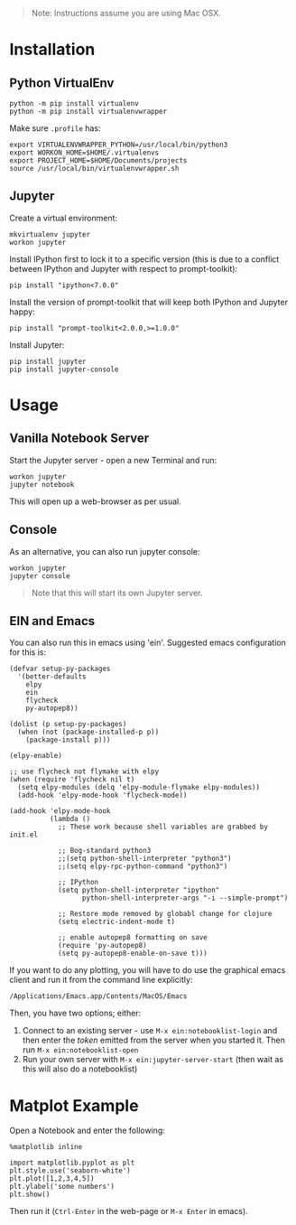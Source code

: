 > Note: Instructions assume you are using Mac OSX.

Installation
============

Python VirtualEnv
-----------------

```
python -m pip install virtualenv
python -m pip install virtualenvwrapper
```

Make sure `.profile` has:
```
export VIRTUALENVWRAPPER_PYTHON=/usr/local/bin/python3
export WORKON_HOME=$HOME/.virtualenvs
export PROJECT_HOME=$HOME/Documents/projects
source /usr/local/bin/virtualenvwrapper.sh
```

Jupyter
-------

Create a virtual environment:
```
mkvirtualenv jupyter
workon jupyter
```

Install IPython first to lock it to a specific version (this is due to a conflict between IPython and Jupyter with respect to prompt-toolkit):
```
pip install "ipython<7.0.0"
```

Install the version of prompt-toolkit that will keep both IPython and Jupyter happy:
```
pip install "prompt-toolkit<2.0.0,>=1.0.0"
```

Install Jupyter:
```
pip install jupyter
pip install jupyter-console
```

Usage
=====

Vanilla Notebook Server
-----------------------

Start the Jupyter server - open a new Terminal and run:
```
workon jupyter
jupyter notebook
```

This will open up a web-browser as per usual.

Console
-------

As an alternative, you can also run jupyter console:
```
workon jupyter
jupyter console
```

> Note that this will start its own Jupyter server.

EIN and Emacs
-------------

You can also run this in emacs using 'ein'. Suggested emacs configuration for this is:
```
(defvar setup-py-packages
  '(better-defaults
    elpy
    ein
    flycheck
    py-autopep8))

(dolist (p setup-py-packages)
  (when (not (package-installed-p p))
    (package-install p)))

(elpy-enable)

;; use flycheck not flymake with elpy
(when (require 'flycheck nil t)
  (setq elpy-modules (delq 'elpy-module-flymake elpy-modules))
  (add-hook 'elpy-mode-hook 'flycheck-mode))

(add-hook 'elpy-mode-hook
          (lambda ()
            ;; These work because shell variables are grabbed by init.el

            ;; Bog-standard python3
            ;;(setq python-shell-interpreter "python3")
            ;;(setq elpy-rpc-python-command "python3")

            ;; IPython
            (setq python-shell-interpreter "ipython"
                  python-shell-interpreter-args "-i --simple-prompt")

            ;; Restore mode removed by globabl change for clojure
            (setq electric-indent-mode t)

            ;; enable autopep8 formatting on save
            (require 'py-autopep8)
            (setq py-autopep8-enable-on-save t)))
```

If you want to do any plotting, you will have to do use the graphical emacs client and run it from the command line explicitly:
```
/Applications/Emacs.app/Contents/MacOS/Emacs
```

Then, you have two options; either:
1. Connect to an existing server - use `M-x ein:notebooklist-login` and then enter the _token_ emitted from the server when you started it. Then run `M-x ein:notebooklist-open`
1. Run your own server with `M-x ein:jupyter-server-start` (then wait as this will also do a notebooklist)

Matplot Example
===============

Open a Notebook and enter the following:
```
%matplotlib inline

import matplotlib.pyplot as plt
plt.style.use('seaborn-white')
plt.plot([1,2,3,4,5])
plt.ylabel('some numbers')
plt.show()
```
Then run it (`Ctrl-Enter` in the web-page or `M-x Enter` in emacs).
